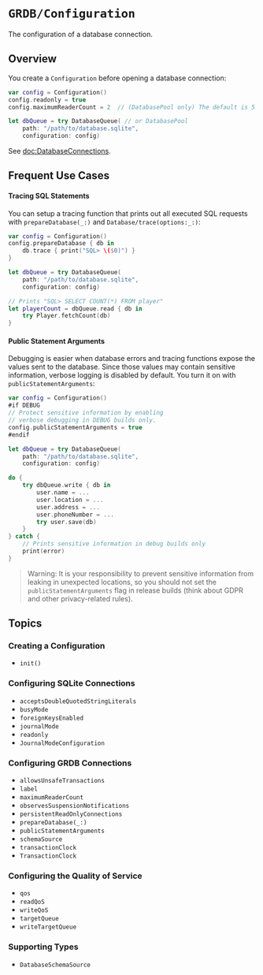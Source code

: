 # ``GRDB/Configuration``

The configuration of a database connection.

## Overview

You create a `Configuration` before opening a database connection:

```swift
var config = Configuration()
config.readonly = true
config.maximumReaderCount = 2  // (DatabasePool only) The default is 5

let dbQueue = try DatabaseQueue( // or DatabasePool
    path: "/path/to/database.sqlite",
    configuration: config)
```

See <doc:DatabaseConnections>.

## Frequent Use Cases

#### Tracing SQL Statements

You can setup a tracing function that prints out all executed SQL requests with ``prepareDatabase(_:)`` and ``Database/trace(options:_:)``:

```swift
var config = Configuration()
config.prepareDatabase { db in
    db.trace { print("SQL> \($0)") }
}

let dbQueue = try DatabaseQueue(
    path: "/path/to/database.sqlite",
    configuration: config)

// Prints "SQL> SELECT COUNT(*) FROM player"
let playerCount = dbQueue.read { db in
    try Player.fetchCount(db)
}
```

#### Public Statement Arguments

Debugging is easier when database errors and tracing functions expose the values sent to the database. Since those values may contain sensitive information, verbose logging is disabled by default. You turn it on with ``publicStatementArguments``:   

```swift
var config = Configuration()
#if DEBUG
// Protect sensitive information by enabling
// verbose debugging in DEBUG builds only.
config.publicStatementArguments = true
#endif

let dbQueue = try DatabaseQueue(
    path: "/path/to/database.sqlite",
    configuration: config)

do {
    try dbQueue.write { db in
        user.name = ...
        user.location = ...
        user.address = ...
        user.phoneNumber = ...
        try user.save(db)
    }
} catch {
    // Prints sensitive information in debug builds only
    print(error)
}
```

> Warning: It is your responsibility to prevent sensitive information from leaking in unexpected locations, so you should not set the `publicStatementArguments` flag in release builds (think about GDPR and other privacy-related rules).

## Topics

### Creating a Configuration

- ``init()``

### Configuring SQLite Connections

- ``acceptsDoubleQuotedStringLiterals``
- ``busyMode``
- ``foreignKeysEnabled``
- ``journalMode``
- ``readonly``
- ``JournalModeConfiguration``

### Configuring GRDB Connections

- ``allowsUnsafeTransactions``
- ``label``
- ``maximumReaderCount``
- ``observesSuspensionNotifications``
- ``persistentReadOnlyConnections``
- ``prepareDatabase(_:)``
- ``publicStatementArguments``
- ``schemaSource``
- ``transactionClock``
- ``TransactionClock``

### Configuring the Quality of Service

- ``qos``
- ``readQoS``
- ``writeQoS``
- ``targetQueue``
- ``writeTargetQueue``

### Supporting Types

- ``DatabaseSchemaSource``
